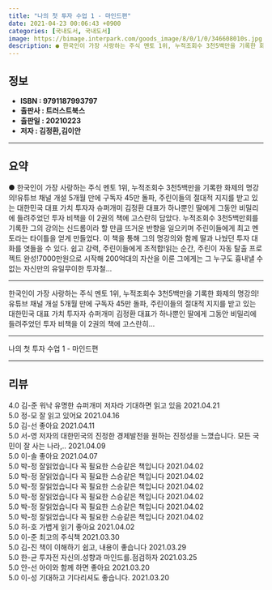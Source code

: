 ```yaml
---
title: "나의 첫 투자 수업 1 - 마인드편"
date: 2021-04-23 00:06:43 +0900
categories: [국내도서, 국내도서]
image: https://bimage.interpark.com/goods_image/8/0/1/0/346608010s.jpg
description: ● 한국인이 가장 사랑하는 주식 멘토 1위, 누적조회수 3천5백만을 기록한 화제의 명강의!유튜브 채널 개설 5개월 만에 구독자 45만 돌파, 주린이들의 절대적 지지를 받고 있는 대한민국 대표 가치 투자자 슈퍼개미 김정환 대표가 하나뿐인 딸에게 그동안 비밀리에 들려주었던 투자 비책을 이
---
```


## **정보**

- **ISBN : 9791187993797**
- **출판사 : 트러스트북스**
- **출판일 : 20210223**
- **저자 : 김정환,김이안**

------



## **요약**

●  한국인이 가장 사랑하는 주식 멘토 1위, 누적조회수 3천5백만을 기록한 화제의 명강의!유튜브 채널 개설 5개월 만에 구독자 45만 돌파, 주린이들의 절대적 지지를 받고 있는 대한민국 대표 가치 투자자 슈퍼개미 김정환 대표가 하나뿐인 딸에게 그동안 비밀리에 들려주었던 투자 비책을 이 2권의 책에 고스란히 담았다. 누적조회수 3천5백만회를 기록한 그의 강의는 신드롬이라 할 만큼 뜨거운 반향을 일으키며 주린이들에게 최고 멘토라는 타이틀을 얻게 만들었다. 이 책을 통해 그의 명강의와 함께 딸과 나눴던 투자 대화를 엿들을 수 있다. 쉽고 강력, 주린이들에게 초적합!읽는 순간, 주린이 자동 탈출 프로젝트 완성!7000만원으로 시작해 200억대의 자산을 이룬 그에게는 그 누구도 흉내낼 수 없는 자신만의 유일무이한 투자철...

------

한국인이 가장 사랑하는 주식 멘토 1위,
누적조회수 3천5백만을 기록한 화제의 명강의!유튜브 채널 개설 5개월 만에 구독자 45만 돌파, 주린이들의 절대적 지지를 받고 있는 대한민국 대표 가치 투자자 슈퍼개미 김정환 대표가 하나뿐인 딸에게 그동안 비밀리에 들려주었던 투자 비책을 이 2권의 책에 고스란히... 

------


나의 첫 투자 수업 1 - 마인드편 

------


## **리뷰** 

4.0 김-준 워낙 유명한 슈퍼개미 저자라 기대하면 읽고 있음 2021.04.21 <br/>5.0 정-모 잘 읽고 있어요 2021.04.16 <br/>5.0 김-선 좋아요 2021.04.11 <br/>5.0 서-영 저자의 대한민국의 진정한 경제발전을 원하는 진정성을 느꼈습니다.
모든 국민이 잘 사는 나라,.. 
 2021.04.09 <br/>5.0 이-솔 좋아요 2021.04.07 <br/>5.0 박-정 잘읽었습니다 꼭 필요한 스승같은 책입니다 2021.04.02 <br/>5.0 박-정 잘읽었습니다 꼭 필요한 스승같은 책입니다 2021.04.02 <br/>5.0 박-정 잘읽었습니다 꼭 필요한 스승같은 책입니다 2021.04.02 <br/>5.0 박-정 잘읽었습니다 꼭 필요한 스승같은 책입니다 2021.04.02 <br/>5.0 박-정 잘읽었습니다 꼭 필요한 스승같은 책입니다 2021.04.02 <br/>5.0 박-정 잘읽었습니다 꼭 필요한 스승같은 책입니다 2021.04.02 <br/>5.0 허-호 가볍게 읽기 좋아요 2021.04.02 <br/>5.0 이-준 최고의 주식책 2021.03.30 <br/>5.0 김-진 책이 이해하기 쉽고, 내용이 좋습니다 2021.03.29 <br/>5.0 한-균 투자전 자신의.성향과 마인드를.점검하자 2021.03.25 <br/>5.0 안-선 아이와 함께 하면 좋아요  2021.03.20 <br/>5.0 이-성 기대하고 기다리셔도 좋습니다.  2021.03.20 <br/>